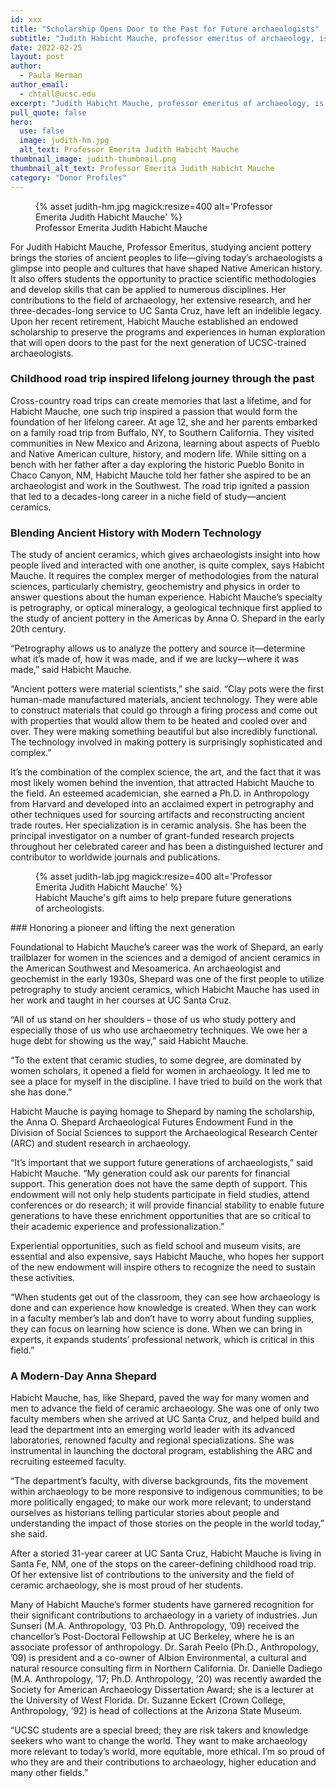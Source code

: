 ```yaml
---
id: xxx
title: "Scholarship Opens Door to the Past for Future archaeologists"
subtitle: "Judith Habicht Mauche, professor emeritus of archaeology, is a modern-day pioneer who has established an endowed scholarship that will preserve programs and experiences in human exploration and develop the next generation of UCSC-trained archaeologists."
date: 2022-02-25
layout: post
author:
  - Paula Herman
author_email:
  - chtall@ucsc.edu
excerpt: "Judith Habicht Mauche, professor emeritus of archaeology, is a modern-day pioneer who has established an endowed scholarship that will preserve programs and experiences in human exploration and develop the next generation of UCSC-trained archaeologists."
pull_quote: false
hero:
  use: false
  image: judith-hm.jpg 
  alt_text: Professor Emerita Judith Habicht Mauche
thumbnail_image: judith-thumbnail.png
thumbnail_alt_text: Professor Emerita Judith Habicht Mauche
category: "Donor Profiles"
---
```


<figure class="inline-image right">
  {% asset judith-hm.jpg  magick:resize=400 alt='Professor Emerita Judith Habicht Mauche' %}
  <figcaption>Professor Emerita Judith Habicht Mauche</figcaption>
</figure>

For Judith Habicht Mauche, Professor Emeritus, studying ancient pottery brings the stories of ancient peoples to life—giving today’s archaeologists a glimpse into people and cultures that have shaped Native American history. It also offers students the opportunity to practice scientific methodologies and develop skills that can be applied to numerous disciplines. Her contributions to the field of archaeology, her extensive research, and her three-decades-long service to UC Santa Cruz, have left an indelible legacy. Upon her recent retirement, Habicht Mauche established an endowed scholarship to preserve the programs and experiences in human exploration that will open doors to the past for the next generation of UCSC-trained archaeologists. 

### Childhood road trip inspired lifelong journey through the past

Cross-country road trips can create memories that last a lifetime, and for Habicht Mauche, one such trip inspired a passion that would form the foundation of her lifelong career. At age 12, she and her parents embarked on a family road trip from Buffalo, NY, to Southern California. They visited communities in New Mexico and Arizona, learning about aspects of Pueblo and Native American culture, history, and modern life. While sitting on a bench with her father after a day exploring the historic Pueblo Bonito in Chaco Canyon, NM, Habicht Mauche told her father she aspired to be an archaeologist and work in the Southwest. The road trip ignited a passion that led to a decades-long career in a niche field of study—ancient ceramics. 

### Blending Ancient History with Modern Technology

The study of ancient ceramics, which gives archaeologists insight into how people lived and interacted with one another, is quite complex, says Habicht Mauche. It requires the complex merger of methodologies from the natural sciences, particularly chemistry, geochemistry and physics in order to answer questions about the human experience. Habicht Mauche’s specialty is petrography, or optical mineralogy, a geological technique first applied to the study of ancient pottery in the Americas by Anna O. Shepard in the early 20th century. 

“Petrography allows us to analyze the pottery and source it—determine what it’s made of, how it was made, and if we are lucky—where it was made,” said Habicht Mauche.

“Ancient potters were material scientists,” she said. “Clay pots were the first human-made manufactured materials, ancient technology. They were able to construct materials that could go through a firing process and come out with properties that would allow them to be heated and cooled over and over. They were making something beautiful but also incredibly functional. The technology involved in making pottery is surprisingly sophisticated and complex.”

It’s the combination of the complex science, the art, and the fact that it was most likely women behind the invention, that attracted Habicht Mauche to the field. An esteemed academician, she earned a Ph.D. in Anthropology from Harvard and developed into an acclaimed expert in petrography and other techniques used for sourcing artifacts and reconstructing ancient trade routes. Her specialization is in ceramic analysis. She has been the principal investigator on a number of grant-funded research projects throughout her celebrated career and has been a distinguished lecturer and contributor to worldwide journals and publications. 

<figure class="inline-image right">
  {% asset judith-lab.jpg magick:resize=400 alt='Professor Emerita Judith Habicht Mauche' %}
<figcaption>Habicht Mauche's gift aims to help prepare future generations of archeologists. </figcaption></figure>
### Honoring a pioneer and lifting the next generation

Foundational to Habicht Mauche’s career was the work of Shepard, an early trailblazer for women in the sciences and a demigod of ancient ceramics in the American Southwest and Mesoamerica. An archaeologist and geochemist in the early 1930s, Shepard was one of the first people to utilize petrography to study ancient ceramics, which Habicht Mauche has used in her work and taught in her courses at UC Santa Cruz. 

“All of us stand on her shoulders – those of us who study pottery and especially those of us who use archaeometry techniques. We owe her a huge debt for showing us the way,” said Habicht Mauche. 

“To the extent that ceramic studies, to some degree, are dominated by women scholars, it opened a field for women in archaeology. It led me to see a place for myself in the discipline. I have tried to build on the work that she has done.”

Habicht Mauche is paying homage to Shepard by naming the scholarship, the Anna O. Shepard Archaeological Futures Endowment Fund in the Division of Social Sciences to support the Archaeological Research Center (ARC) and student research in archaeology. 

“It’s important that we support future generations of archaeologists,” said Habicht Mauche. “My generation could ask our parents for financial support. This generation does not have the same depth of support. This endowment will not only help students participate in field studies, attend conferences or do research; it will provide financial stability to enable future generations to have these enrichment opportunities that are so critical to their academic experience and professionalization.” 

Experiential opportunities, such as field school and museum visits, are essential and also expensive, says Habicht Mauche, who hopes her support of the new endowment will inspire others to recognize the need to sustain these activities. 

“When students get out of the classroom, they can see how archaeology is done and can experience how knowledge is created. When they can work in a faculty member’s lab and don’t have to worry about funding supplies, they can focus on learning how science is done. When we can bring in experts, it expands students’ professional network, which is critical in this field.”

### A Modern-Day Anna Shepard

Habicht Mauche, has, like Shepard, paved the way for many women and men to advance the field of ceramic archaeology. She was one of only two faculty members when she arrived at UC Santa Cruz, and helped build and lead the department into an emerging world leader with its advanced laboratories, renowned faculty and regional specializations. She was instrumental in launching the doctoral program, establishing the ARC and recruiting esteemed faculty. 

“The department’s faculty, with diverse backgrounds, fits the movement within archaeology to be more responsive to indigenous communities; to be more politically engaged; to make our work more relevant; to understand ourselves as historians telling particular stories about people and understanding the impact of those stories on the people in the world today,” she said.

After a storied 31-year career at UC Santa Cruz, Habicht Mauche is living in Santa Fe, NM, one of the stops on the career-defining childhood road trip. Of her extensive list of contributions to the university and the field of ceramic archaeology, she is most proud of her students. 

Many of Habicht Mauche’s former students have garnered recognition for their significant contributions to archaeology in a variety of industries. Jun Sunseri (M.A. Anthropology, ’03 Ph.D. Anthropology, ’09) received the chancellor’s Post-Doctoral Fellowship at UC Berkeley, where he is an associate professor of anthropology. Dr. Sarah Peelo (Ph.D., Anthropology, ’09) is president and a co-owner of Albion Environmental, a cultural and natural resource consulting firm in Northern California. Dr. Danielle Dadiego (M.A. Anthropology, ’17; Ph.D. Anthropology, ’20) was recently awarded the Society for American Archaeology Dissertation Award; she is a lecturer at the University of West Florida. Dr. Suzanne Eckert (Crown College, Anthropology, ’92) is head of collections at the Arizona State Museum. 

“UCSC students are a special breed; they are risk takers and knowledge seekers who want to change the world. They want to make archaeology more relevant to today’s world, more equitable, more ethical. I’m so proud of who they are and their contributions to archaeology, higher education and many other fields.”

